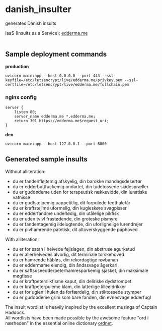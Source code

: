 # danish_insulter
generates Danish insults

IaaS (Insults as a Service): [edderma.me](https://edderma.me/docs)
<br><br>

## Sample deployment commands

**production**

`uvicorn main:app --host 0.0.0.0 --port 443 --ssl-keyfile=/etc/letsencrypt/live/edderma.me/privkey.pem --ssl-certfile=/etc/letsencrypt/live/edderma.me/fullchain.pem`

### nginx config

```
server {
    listen 80;
    server_name edderma.me *.edderma.me;
    return 301 https://edderma.me$request_uri;
}
```

**dev**

`uvicorn main:app --host 127.0.0.1 --port 8000`

## Generated sample insults

Without alliteration:

- du er fandenfløjtemig afskyelig, din barokke mandagsdesertør
- du er edderbuttfuckemig ondartet, din tudetossede skidespræller
- du er guddødeme uden for terapeutisk rækkevidde, din lunatiske vatnisse
- du er gudhjælpemig uappetitlig, dit forpulede fedthalefår
- du er kraftstejlme uformelig, din kugleskøre svagpisser
- du er edderfandme underlødig, din utålelige pikfisk
- du er uden tvivl frastødende, din groteske pismyre
- du er fandentagemig ildelugtende, din uforlignelige lurendrejer
- du er pivhamrende patetisk, dit altoverskyggende paphoved


With alliteration:

- du er for satan i helvede fejlslagen, din abstruse agurketud
- du er allerhelvedes alvorlig, dit terminale torskehoved
- du er hamrende håbløs, din rekordagtige røvbanan
- du er eddermame elendig, din åndssvage ågerkarl
- du er saftsuseedderpeterhamresparkemig sjasket, din maksimale møgfisse
- du er kraftpeterslikfisme kaput, din deliriske dydstrompet
- du er kraftpeterpuleme klam, din latterlige lilleøldrikker
- du er for uglen i hulen da forfærdelig, din stiktossede stymper
- du er guddødeme grim som bare fanden, din evnesvage edderfugl






The insult wordlist is heavily inspired by the excellent musings of Captain Haddock.<br>
All wordlists have been made possible by the awesome feature "ord i nærheden" in the essential online dictionary [ordnet](https://ordnet.dk/).

